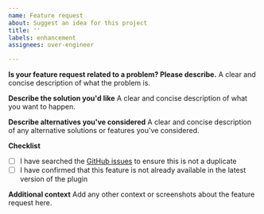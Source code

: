 ```yaml
---
name: Feature request
about: Suggest an idea for this project
title: ''
labels: enhancement
assignees: over-engineer

---
```


**Is your feature request related to a problem? Please describe.**
A clear and concise description of what the problem is.

**Describe the solution you'd like**
A clear and concise description of what you want to happen.

**Describe alternatives you've considered**
A clear and concise description of any alternative solutions or features you've considered.

**Checklist**
* [ ] I have searched the [GitHub issues](https://github.com/drimlon/wps-cookie-consent/issues) to ensure this is not a duplicate
* [ ] I have confirmed that this feature is not already available in the latest version of the plugin

**Additional context**
Add any other context or screenshots about the feature request here.

